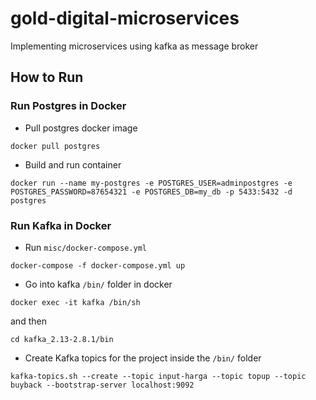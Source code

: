 # gold-digital-microservices
Implementing microservices using kafka as message broker

## How to Run
### Run Postgres in Docker
- Pull postgres docker image 
```
docker pull postgres
```
- Build and run container
```
docker run --name my-postgres -e POSTGRES_USER=adminpostgres -e POSTGRES_PASSWORD=87654321 -e POSTGRES_DB=my_db -p 5433:5432 -d postgres
```

### Run Kafka in Docker
- Run `misc/docker-compose.yml`
```
docker-compose -f docker-compose.yml up
```
- Go into kafka `/bin/` folder in docker
```
docker exec -it kafka /bin/sh
```
and then
```
cd kafka_2.13-2.8.1/bin
```
- Create Kafka topics for the project inside the `/bin/` folder
```
kafka-topics.sh --create --topic input-harga --topic topup --topic buyback --bootstrap-server localhost:9092
```
